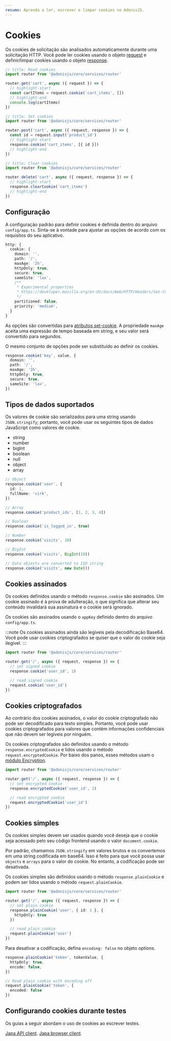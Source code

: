 ```yaml
---
resumo: Aprenda a ler, escrever e limpar cookies no AdonisJS.
---
```


# Cookies

Os cookies de solicitação são analisados ​​automaticamente durante uma solicitação HTTP. Você pode ler cookies usando o objeto [request](./request.md) e definir/limpar cookies usando o objeto [response](./response.md).

```ts
// title: Read cookies
import router from '@adonisjs/core/services/router'

router.get('cart', async ({ request }) => {
  // highlight-start
  const cartItems = request.cookie('cart_items', [])
  // highlight-end
  console.log(cartItems)
})
```

```ts
// title: Set cookies
import router from '@adonisjs/core/services/router'

router.post('cart', async ({ request, response }) => {
  const id = request.input('product_id')
  // highlight-start
  response.cookie('cart_items', [{ id }])
  // highlight-end
})
```

```ts
// title: Clear cookies
import router from '@adonisjs/core/services/router'

router.delete('cart', async ({ request, response }) => {
  // highlight-start
  response.clearCookie('cart_items')
  // highlight-end
})
```

## Configuração

A configuração padrão para definir cookies é definida dentro do arquivo `config/app.ts`. Sinta-se à vontade para ajustar as opções de acordo com os requisitos do seu aplicativo.

```ts
http: {
  cookie: {
    domain: '',
    path: '/',
    maxAge: '2h',
    httpOnly: true,
    secure: true,
    sameSite: 'lax',
    /**
     * Experimental properties
     * https://developer.mozilla.org/en-US/docs/Web/HTTP/Headers/Set-Cookie#partitioned
     */
    partitioned: false,
    priority: 'medium',
  }
}
```

As opções são convertidas para [atributos set-cookie](https://developer.mozilla.org/en-US/docs/Web/HTTP/Headers/Set-Cookie#attributes). A propriedade `maxAge` aceita uma expressão de tempo baseada em string, e seu valor será convertido para segundos.

O mesmo conjunto de opções pode ser substituído ao definir os cookies.

```ts
response.cookie('key', value, {
  domain: '',
  path: '/',
  maxAge: '2h',
  httpOnly: true,
  secure: true,
  sameSite: 'lax',
})
```

## Tipos de dados suportados

Os valores de cookie são serializados para uma string usando `JSON.stringify`; portanto, você pode usar os seguintes tipos de dados JavaScript como valores de cookie.

- string
- number
- bigInt
- boolean
- null
- object
- array 

```ts
// Object
response.cookie('user', {
  id: 1,
  fullName: 'virk',
})

// Array
response.cookie('product_ids', [1, 2, 3, 4])

// Boolean
response.cookie('is_logged_in', true)

// Number
response.cookie('visits', 10)

// BigInt
response.cookie('visits', BigInt(10))

// Data objects are converted to ISO string
response.cookie('visits', new Date())
```

## Cookies assinados

Os cookies definidos usando o método `response.cookie` são assinados. Um cookie assinado é à prova de adulteração, o que significa que alterar seu conteúdo invalidará sua assinatura e o cookie será ignorado.

Os cookies são assinados usando o `appKey` definido dentro do arquivo `config/app.ts`.

:::note
Os cookies assinados ainda são legíveis pela decodificação Base64. Você pode usar cookies criptografados se quiser que o valor do cookie seja ilegível.
:::

```ts
import router from '@adonisjs/core/services/router'

router.get('/', async ({ request, response }) => {
  // set signed cookie
  response.cookie('user_id', 1)

  // read signed cookie
  request.cookie('user_id')
})
```

## Cookies criptografados

Ao contrário dos cookies assinados, o valor do cookie criptografado não pode ser decodificado para texto simples. Portanto, você pode usar cookies criptografados para valores que contêm informações confidenciais que não devem ser legíveis por ninguém.

Os cookies criptografados são definidos usando o método `response.encryptedCookie` e lidos usando o método `request.encryptedCookie`. Por baixo dos panos, esses métodos usam o [módulo Encryption](../security/encryption.md).

```ts
import router from '@adonisjs/core/services/router'

router.get('/', async ({ request, response }) => {
  // set encrypted cookie
  response.encryptedCookie('user_id', 1)

  // read encrypted cookie
  request.encryptedCookie('user_id')
})
```

## Cookies simples

Os cookies simples devem ser usados ​​quando você deseja que o cookie seja acessado pelo seu código frontend usando o valor `document.cookie`.

Por padrão, chamamos `JSON.stringify` em valores brutos e os convertemos em uma string codificada em base64. Isso é feito para que você possa usar `objects` e `arrays` para o valor do cookie. No entanto, a codificação pode ser desativada.

Os cookies simples são definidos usando o método `response.plainCookie` e podem ser lidos usando o método `request.plainCookie`.

```ts
import router from '@adonisjs/core/services/router'

router.get('/', async ({ request, response }) => {
  // set plain cookie
  response.plainCookie('user', { id: 1 }, {
    httpOnly: true
  })

  // read plain cookie
  request.plainCookie('user')
})
```

Para desativar a codificação, defina `encoding: false` no objeto options.

```ts
response.plainCookie('token', tokenValue, {
  httpOnly: true,
  encode: false,
})

// Read plain cookie with encoding off
request.plainCookie('token', {
  encoded: false
})
```

## Configurando cookies durante testes
Os guias a seguir abordam o uso de cookies ao escrever testes.

[Japa API client](../testing/http_tests.md#readingwriting-cookies).
[Japa browser client](../testing/browser_tests.md#readingwriting-cookies).
